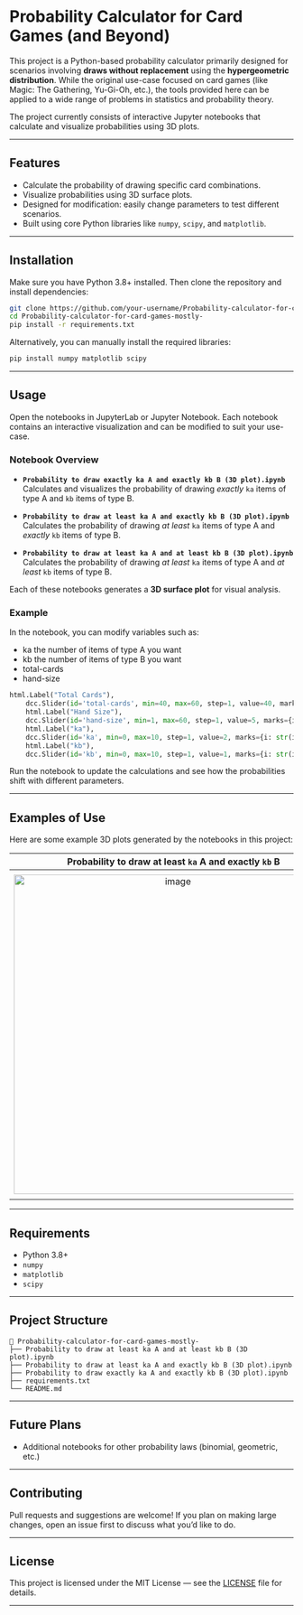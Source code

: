 # Probability Calculator for Card Games (and Beyond)

This project is a Python-based probability calculator primarily designed for scenarios involving **draws without replacement** using the **hypergeometric distribution**. While the original use-case focused on card games (like Magic: The Gathering, Yu-Gi-Oh, etc.), the tools provided here can be applied to a wide range of problems in statistics and probability theory.

The project currently consists of interactive Jupyter notebooks that calculate and visualize probabilities using 3D plots.

---

## Features

- Calculate the probability of drawing specific card combinations.
- Visualize probabilities using 3D surface plots.
- Designed for modification: easily change parameters to test different scenarios.
- Built using core Python libraries like `numpy`, `scipy`, and `matplotlib`.

---

## Installation

Make sure you have Python 3.8+ installed. Then clone the repository and install dependencies:

```bash
git clone https://github.com/your-username/Probability-calculator-for-card-games-mostly-.git
cd Probability-calculator-for-card-games-mostly-
pip install -r requirements.txt
```

Alternatively, you can manually install the required libraries:

```bash
pip install numpy matplotlib scipy
```

---

## Usage

Open the notebooks in JupyterLab or Jupyter Notebook. Each notebook contains an interactive visualization and can be modified to suit your use-case.

### Notebook Overview

- **`Probability to draw exactly ka A and exactly kb B (3D plot).ipynb`**  
  Calculates and visualizes the probability of drawing *exactly* `ka` items of type A and `kb` items of type B.

- **`Probability to draw at least ka A and exactly kb B (3D plot).ipynb`**  
  Calculates the probability of drawing *at least* `ka` items of type A and *exactly* `kb` items of type B.

- **`Probability to draw at least ka A and at least kb B (3D plot).ipynb`**  
  Calculates the probability of drawing *at least* `ka` items of type A and *at least* `kb` items of type B.

Each of these notebooks generates a **3D surface plot** for visual analysis.

### Example

In the notebook, you can modify variables such as:

- ka the number of items of type A you want
- kb the number of items of type B you want
- total-cards
- hand-size

```python
html.Label("Total Cards"),
    dcc.Slider(id='total-cards', min=40, max=60, step=1, value=40, marks={i: str(i) for i in range(40, 61, 5)}),
    html.Label("Hand Size"),
    dcc.Slider(id='hand-size', min=1, max=60, step=1, value=5, marks={i: str(i) for i in range(1, 61, 5)}),
    html.Label("ka"),
    dcc.Slider(id='ka', min=0, max=10, step=1, value=2, marks={i: str(i) for i in range(0, 11)}),
    html.Label("kb"),
    dcc.Slider(id='kb', min=0, max=10, step=1, value=1, marks={i: str(i) for i in range(0, 11)})
```

Run the notebook to update the calculations and see how the probabilities shift with different parameters.

---

## Examples of Use

Here are some example 3D plots generated by the notebooks in this project:

| Probability to draw **at least** `ka` A and **exactly** `kb` B | Probability to draw **exactly** `ka` A and **exactly** `kb` B | Probability to draw **at least** `ka` A and **at least** `kb` B |
|:---------------------------------------------------------------:|:---------------------------------------------------------------:|:----------------------------------------------------------------:|
| <img width="566" alt="image" src="https://github.com/user-attachments/assets/f1d8e8e4-89a1-4910-9b22-551183215229" /> | <img width="568" alt="image" src="https://github.com/user-attachments/assets/b025d161-a430-4a33-bda3-972d22489376" /> | <img width="577" alt="image" src="https://github.com/user-attachments/assets/0e55cc25-1e79-4300-af0d-522aa26ae685" /> |/>

---

## Requirements

- Python 3.8+
- `numpy`
- `matplotlib`
- `scipy`

---

## Project Structure

```
📂 Probability-calculator-for-card-games-mostly-
├── Probability to draw at least ka A and at least kb B (3D plot).ipynb
├── Probability to draw at least ka A and exactly kb B (3D plot).ipynb
├── Probability to draw exactly ka A and exactly kb B (3D plot).ipynb
├── requirements.txt
└── README.md
```

---

## Future Plans

- Additional notebooks for other probability laws (binomial, geometric, etc.)

---

## Contributing

Pull requests and suggestions are welcome! If you plan on making large changes, open an issue first to discuss what you’d like to do.

---

## License

This project is licensed under the MIT License — see the [LICENSE](./LICENSE) file for details.

---
